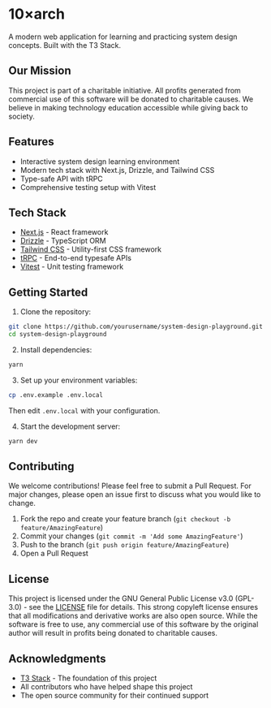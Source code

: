 # 10×arch

A modern web application for learning and practicing system design concepts. Built with the T3 Stack.

## Our Mission

This project is part of a charitable initiative. All profits generated from commercial use of this software will be donated to charitable causes. We believe in making technology education accessible while giving back to society.

## Features

- Interactive system design learning environment
- Modern tech stack with Next.js, Drizzle, and Tailwind CSS
- Type-safe API with tRPC
- Comprehensive testing setup with Vitest

## Tech Stack

- [Next.js](https://nextjs.org) - React framework
- [Drizzle](https://orm.drizzle.team) - TypeScript ORM
- [Tailwind CSS](https://tailwindcss.com) - Utility-first CSS framework
- [tRPC](https://trpc.io) - End-to-end typesafe APIs
- [Vitest](https://vitest.dev) - Unit testing framework

## Getting Started

1. Clone the repository:

```bash
git clone https://github.com/yourusername/system-design-playground.git
cd system-design-playground
```

2. Install dependencies:

```bash
yarn
```

3. Set up your environment variables:

```bash
cp .env.example .env.local
```

Then edit `.env.local` with your configuration.

4. Start the development server:

```bash
yarn dev
```

## Contributing

We welcome contributions! Please feel free to submit a Pull Request. For major changes, please open an issue first to discuss what you would like to change.

1. Fork the repo and create your feature branch (`git checkout -b feature/AmazingFeature`)
2. Commit your changes (`git commit -m 'Add some AmazingFeature'`)
3. Push to the branch (`git push origin feature/AmazingFeature`)
4. Open a Pull Request

## License

This project is licensed under the GNU General Public License v3.0 (GPL-3.0) - see the [LICENSE](LICENSE) file for details. This strong copyleft license ensures that all modifications and derivative works are also open source. While the software is free to use, any commercial use of this software by the original author will result in profits being donated to charitable causes.

## Acknowledgments

- [T3 Stack](https://create.t3.gg/) - The foundation of this project
- All contributors who have helped shape this project
- The open source community for their continued support
